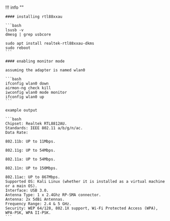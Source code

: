 !!! info ""

    #### installing rtl88xxau

    ```bash
    lsusb -v
    dmesg | grep usbcore

    sudo apt install realtek-rtl88xxau-dkms
    sudo reboot
    ```

    #### enabling monitor mode
    
    assuming the adapter is named wlan0

    ```bash
    ifconfig wlan0 down
    airmon-ng check kill
    iwconfig wlan0 mode monitor
    ifconfig wlan0 up
    ```

    example output

    ```bash
    Chipset: Realtek RTL8812AU.
    Standards: IEEE 802.11 a/b/g/n/ac.
    Data Rate:

    802.11b: UP to 11Mbps.

    802.11g: UP to 54Mbps.

    802.11a: UP to 54Mbps.

    802.11n: UP to 150Mbps.

    802.11ac: UP to 867Mbps.
    Supported OS: Kali Linux (whether it is installed as a virtual machine or a main OS).
    Interface: USB 3.0.
    Antenna Type: 1 x 2.4Ghz RP-SMA connector.
    Antenna: 2x 5dBi Antennas.
    Frequency Range: 2.4 & 5 GHz.
    Security: WEP 64/128, 802.1X support, Wi-Fi Protected Access (WPA), WPA-PSK, WPA II-PSK.
    ```
